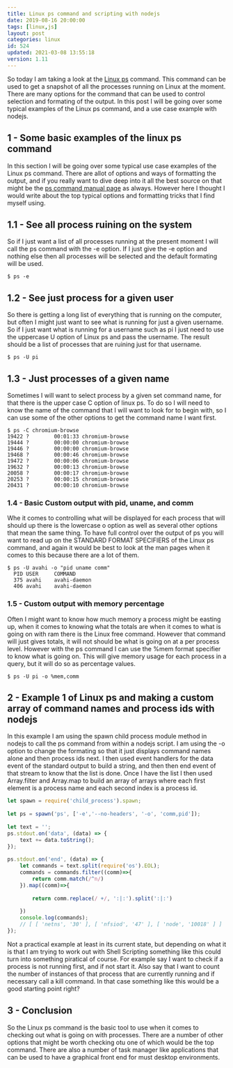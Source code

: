 ```yaml
---
title: Linux ps command and scripting with nodejs
date: 2019-08-16 20:00:00
tags: [linux,js]
layout: post
categories: linux
id: 524
updated: 2021-03-08 13:55:18
version: 1.11
---
```


So today I am taking a look at the [Linux ps](https://www.tecmint.com/ps-command-examples-for-linux-process-monitoring/) command. This command can be used to get a snapshot of all the processes running on Linux at the moment. There are many options for the command that can be used to control selection and formating of the output. In this post I will be going over some typical examples of the Linux ps command, and a use case example with nodejs.

<!-- more -->

## 1 - Some basic examples of the linux ps command

In this section I will be going over some typical use case examples of the Linux ps command. There are allot of options and ways of formatting the output, and if you really want to dive deep into it all the best source on that might be the [ps command manual page](https://www.man7.org/linux/man-pages/man1/ps.1.html) as always. However here I thought I would write about the top typical options and formatting tricks that I find myself using.

## 1.1 - See all process ruining on the system

So if I just want a list of all processes running at the present moment I will call the ps command with the -e option. If I just give the -e option and nothing else then all processes will be selected and the default formating will be used.

```
$ ps -e
```

## 1.2 - See just process for a given user

So there is getting a long list of everything that is running on the computer, but often I might just want to see what is running for just a given username. So if I just want what is running for a username such as pi I just need to use the uppercase U option of Linux ps and pass the username. The result should be a list of processes that are ruining just for that username.

```
$ ps -U pi
```

## 1.3 - Just processes of a given name

Sometimes I will want to select process by a given set command name, for that there is the upper case C option of linux ps. To do so I will need to know the name of the command that I will want to look for to begin with, so I can use some of the other options to get the command name I want first.

```
$ ps -C chromium-browse
19422 ?        00:01:33 chromium-browse
19444 ?        00:00:00 chromium-browse
19446 ?        00:00:00 chromium-browse
19468 ?        00:00:46 chromium-browse
19472 ?        00:00:06 chromium-browse
19632 ?        00:00:13 chromium-browse
20058 ?        00:00:17 chromium-browse
20253 ?        00:00:15 chromium-browse
20431 ?        00:00:10 chromium-browse
```

### 1.4 - Basic Custom output with pid, uname, and comm

Whe it comes to controlling what will be displayed for each process that will should up there is the lowercase o option as well as several other options that mean the same thing. To have full control over the output of ps you will want to read up on the STANDARD FORMAT SPECIFIERS of the Linux ps command, and again it would be best to look at the man pages when it comes to this because there are a lot of them.

```
$ ps -U avahi -o "pid uname comm"
  PID USER     COMMAND
  375 avahi    avahi-daemon
  406 avahi    avahi-daemon
```

### 1.5 - Custom output with memory percentage

Often I might want to know how much memory a process might be easting up, when it comes to knowing what the totals are when it comes to what is going on with ram there is the Linux free command. However that command will just gives totals, it will not should be what is going on at a per process level. However with the ps command I can use the \%mem format specifier to know what is going on. This will give memory usage for each process in a query, but it will do so as percentage values.

```
$ ps -U pi -o %mem,comm
```

## 2 - Example 1 of Linux ps and making a custom array of command names and process ids with nodejs

In this example I am using the spawn child process module method in nodejs to call the ps command from within a nodejs script. I am using the -o option to change the formating so that it just displays command names alone and then process ids next. I then used event handlers for the data event of the standard output to build a string, and then then end event of that stream to know that the list is done. Once I have the list I then used Array.filter and Array.map to build an array of arrays where each first element is a process name and each second index is a process id.

```js
let spawn = require('child_process').spawn;
 
let ps = spawn('ps', ['-e','--no-headers', '-o', 'comm,pid']);
 
let text = '';
ps.stdout.on('data', (data) => {
    text += data.toString();
});
 
ps.stdout.on('end', (data) => {
    let commands = text.split(require('os').EOL);
    commands = commands.filter((comm)=>{
        return comm.match(/^n/)
    }).map((comm)=>{
        
        return comm.replace(/ +/, ':|:').split(':|:')
        
    })
    console.log(commands);
    // [ [ 'netns', '30' ], [ 'nfsiod', '47' ], [ 'node', '10018' ] ]
});
```

Not a practical example at least in its current state, but depending on what it is that I am trying to work out with Shell Scripting something like this could turn into something piratical of course. For example say I want to check if a process is not running first, and if not start it. Also say that I want to count the number of instances of that process that are currently running and if necessary call a kill command. In that case something like this would be a good starting point right?

## 3 - Conclusion

So the Linux ps command is the basic tool to use when it comes to checking out what is going on with processes. There are a number of other options that might be worth checking otu one of which would be the top command. There are also a number of task manager like applications that can be used to have a graphical front end for must desktop environments.
